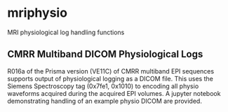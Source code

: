 # mriphysio
MRI physiological log handling functions

## CMRR Multiband DICOM Physiological Logs
R016a of the Prisma version (VE11C) of CMRR multiband EPI sequences supports output of physiological logging as a DICOM file.
This uses the Siemens Spectroscopy tag (0x7fe1, 0x1010) to encoding all physio waveforms acquired during the
acquired EPI volumes. A jupyter notebook demonstrating handling of an example physio DICOM are provided.
